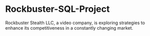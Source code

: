 # Rockbuster-SQL-Project
Rockbuster Stealth LLC, a video company, is exploring strategies to enhance its competitiveness in a constantly changing market.
